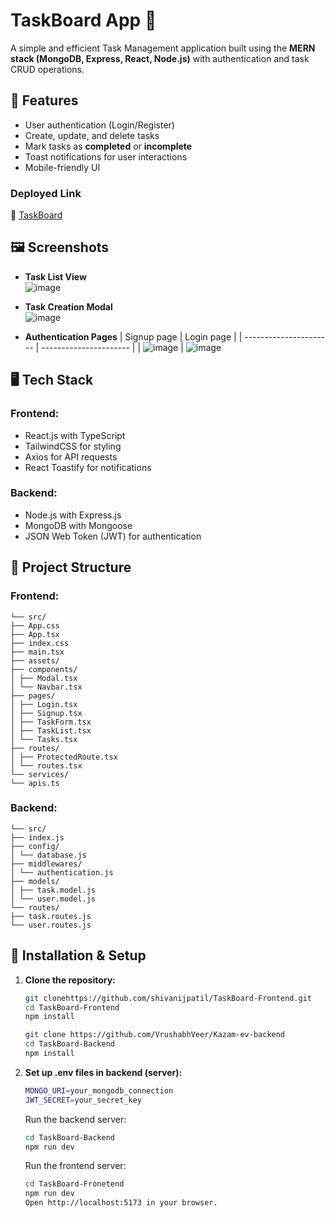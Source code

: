 # TaskBoard App 📝

A simple and efficient Task Management application built using the **MERN stack (MongoDB, Express, React, Node.js)** with authentication and task CRUD operations.

## 🚀 Features
- User authentication (Login/Register)
- Create, update, and delete tasks
- Mark tasks as **completed** or **incomplete**
- Toast notifications for user interactions
- Mobile-friendly UI

### Deployed Link  
🔗 [TaskBoard](https://taskboard-jet.vercel.app/)

## 🖼️ Screenshots
- **Task List View**  
  ![image](https://github.com/user-attachments/assets/4ddd615b-33af-4e38-a299-46e757576871)


- **Task Creation Modal**  
  ![image](https://github.com/user-attachments/assets/c1233b8f-ef8c-4267-8419-744ede925cfb)


- **Authentication Pages**
  | Signup page              | Login page              |
  | ---------------------- | ---------------------- |
  | ![image](https://github.com/user-attachments/assets/c9b4d335-ce5a-4e3c-a864-f25c61ea4dd8) | ![image](https://github.com/user-attachments/assets/f40acfec-172f-4865-b78c-c02ff5825730)
  

## 🖥️ Tech Stack
### Frontend:
- React.js with TypeScript
- TailwindCSS for styling
- Axios for API requests
- React Toastify for notifications

### Backend:
- Node.js with Express.js
- MongoDB with Mongoose
- JSON Web Token (JWT) for authentication

## 📂 Project Structure
### Frontend:
```
└── src/
├── App.css
├── App.tsx
├── index.css
├── main.tsx
├── assets/
├── components/
│ ├── Modal.tsx
│ └── Navbar.tsx
├── pages/
│ ├── Login.tsx
│ ├── Signup.tsx
│ ├── TaskForm.tsx
│ ├── TaskList.tsx
│ └── Tasks.tsx
├── routes/
│ ├── ProtectedRoute.tsx
│ └── routes.tsx
└── services/
└── apis.ts
```

### Backend:
```
└── src/
├── index.js
├── config/
│ └── database.js
├── middlewares/
│ └── authentication.js
├── models/
│ ├── task.model.js
│ └── user.model.js
└── routes/
├── task.routes.js
└── user.routes.js
```

## 🔧 Installation & Setup

1. **Clone the repository:**
   ```sh
   git clonehttps://github.com/shivanijpatil/TaskBoard-Frontend.git
   cd TaskBoard-Frontend
   npm install
   ```
   ```sh
   git clone https://github.com/VrushabhVeer/Kazam-ev-backend
   cd TaskBoard-Backend
   npm install
   ```

2. **Set up .env files in backend (server):**
   ```sh
   MONGO_URI=your_mongodb_connection
   JWT_SECRET=your_secret_key
   ```
   Run the backend server:
   ```sh
   cd TaskBoard-Backend 
   npm run dev
   ```
   Run the frontend server:
   ```sh
   cd TaskBoard-Fronetend
   npm run dev
   Open http://localhost:5173 in your browser.
